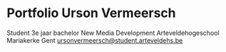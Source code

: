 # Portfolio Urson Vermeersch

Student 3e jaar bachelor New Media Development
Arteveldehogeschool Mariakerke Gent
ursonvermeersch@student.arteveldehs.be 